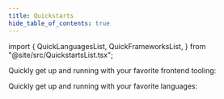 ```yaml
---
title: Quickstarts
hide_table_of_contents: true
---
```


import {
  QuickLanguagesList,
  QuickFrameworksList,
} from "@site/src/QuickstartsList.tsx";

Quickly get up and running with your favorite frontend tooling:

<QuickFrameworksList />

Quickly get up and running with your favorite languages:

<QuickLanguagesList />
